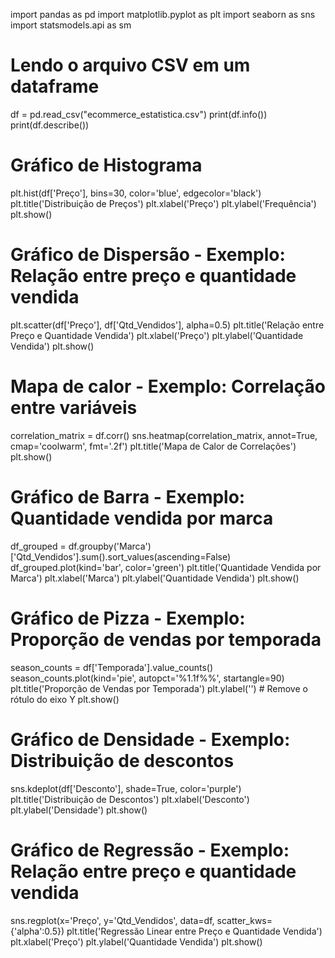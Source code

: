 import pandas as pd
import matplotlib.pyplot as plt
import seaborn as sns
import statsmodels.api as sm

# Lendo o arquivo CSV em um dataframe
df = pd.read_csv("ecommerce_estatistica.csv")
print(df.info())
print(df.describe())

# Gráfico de Histograma
plt.hist(df['Preço'], bins=30, color='blue', edgecolor='black')
plt.title('Distribuição de Preços')
plt.xlabel('Preço')
plt.ylabel('Frequência')
plt.show()

# Gráfico de Dispersão - Exemplo: Relação entre preço e quantidade vendida
plt.scatter(df['Preço'], df['Qtd_Vendidos'], alpha=0.5)
plt.title('Relação entre Preço e Quantidade Vendida')
plt.xlabel('Preço')
plt.ylabel('Quantidade Vendida')
plt.show()

# Mapa de calor - Exemplo: Correlação entre variáveis
correlation_matrix = df.corr()
sns.heatmap(correlation_matrix, annot=True, cmap='coolwarm', fmt='.2f')
plt.title('Mapa de Calor de Correlações')
plt.show()

# Gráfico de Barra - Exemplo: Quantidade vendida por marca
df_grouped = df.groupby('Marca')['Qtd_Vendidos'].sum().sort_values(ascending=False)
df_grouped.plot(kind='bar', color='green')
plt.title('Quantidade Vendida por Marca')
plt.xlabel('Marca')
plt.ylabel('Quantidade Vendida')
plt.show()

# Gráfico de Pizza - Exemplo: Proporção de vendas por temporada
season_counts = df['Temporada'].value_counts()
season_counts.plot(kind='pie', autopct='%1.1f%%', startangle=90)
plt.title('Proporção de Vendas por Temporada')
plt.ylabel('')  # Remove o rótulo do eixo Y
plt.show()

# Gráfico de Densidade - Exemplo: Distribuição de descontos
sns.kdeplot(df['Desconto'], shade=True, color='purple')
plt.title('Distribuição de Descontos')
plt.xlabel('Desconto')
plt.ylabel('Densidade')
plt.show()

# Gráfico de Regressão - Exemplo: Relação entre preço e quantidade vendida
sns.regplot(x='Preço', y='Qtd_Vendidos', data=df, scatter_kws={'alpha':0.5})
plt.title('Regressão Linear entre Preço e Quantidade Vendida')
plt.xlabel('Preço')
plt.ylabel('Quantidade Vendida')
plt.show()
